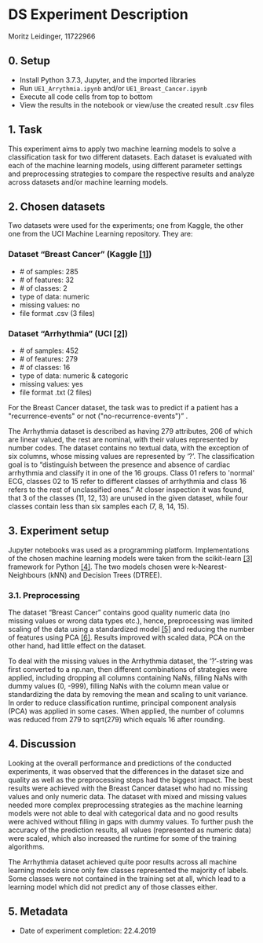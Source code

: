 # DS Experiment Description
Moritz Leidinger, 11722966
## 0. Setup 
- Install Python 3.7.3, Jupyter, and the imported libraries
- Run `UE1_Arrythmia.ipynb` and/or `UE1_Breast_Cancer.ipynb`
- Execute all code cells from top to bottom
- View the results in the notebook or view/use the created result .csv files

## 1. Task
This experiment aims to apply two machine learning models to solve a classification task for two different datasets. Each dataset is evaluated with each of the machine learning models, using different parameter settings and preprocessing strategies to compare the respective results and analyze across datasets and/or machine learning models.

## 2. Chosen datasets
Two datasets were used for the experiments; one from Kaggle, the other one from the UCI Machine Learning repository. They are:
 
### Dataset “Breast Cancer” (Kaggle [[1]](https://www.kaggle.com/c/184702-tu-ml-ws-18-breast-cancer/data))
- \# of samples:	285
- \# of features:	32
- \# of classes:	2
- type of data:	    numeric
- missing values:	no
- file format	    .csv (3 files)

### Dataset “Arrhythmia” (UCI [[2]](https://archive.ics.uci.edu/ml/datasets/Arrhythmia))
- \# of samples:	452
- \# of features:	279
- \# of classes:	16
- type of data:	    numeric & categoric
- missing values:	yes
- file format	    .txt (2 files) 

For the Breast Cancer dataset, the task was to predict if a patient has a "recurrence-events" or not ("no-recurrence-events")” . 

The Arrhythmia dataset is described as having 279 attributes, 206 of which are linear valued, the rest are nominal, with their values represented by number codes. The dataset contains no textual data, with the exception of six columns, whose missing values are represented by ‘?’. The classification goal is to “distinguish between the presence and absence of cardiac arrhythmia and classify it in one of the 16 groups. Class 01 refers to 'normal' ECG, classes 02 to 15 refer to different classes of arrhythmia and class 16 refers to the rest of unclassified ones.” At closer inspection it was found, that 3 of the classes (11, 12, 13) are unused in the given dataset, while four classes contain less than six samples each (7, 8, 14, 15). 

## 3. Experiment setup
Jupyter notebooks was used as a programming platform. Implementations of the chosen machine learning models were taken from the scikit-learn [[3]](https://scikit-learn.org/stable/) framework for Python [[4]](https://www.python.org/). The two models chosen were k-Nearest-Neighbours (kNN) and Decision Trees (DTREE).

### 3.1. Preprocessing
The dataset “Breast Cancer” contains good quality numeric data (no missing values or wrong data types etc.), hence, preprocessing was limited scaling of the data using a standardized model [[5]](https://scikit-learn.org/stable/modules/generated/sklearn.preprocessing.StandardScaler.html) and reducing the number of features using PCA [[6]](https://scikit-learn.org/stable/modules/generated/sklearn.decomposition.PCA.html). Results improved with scaled data, PCA on the other hand, had little effect on the dataset.

To deal with the missing values in the Arrhythmia dataset, the ‘?’-string was first converted to a np.nan, then different combinations of strategies were applied, including dropping all columns containing NaNs, filling NaNs with dummy values (0, -999), filling NaNs with the column mean value or standardizing the data by removing the mean and scaling to unit variance. In order to reduce classification runtime, principal component analysis (PCA) was applied in some cases. When applied, the number of columns was reduced from 279 to sqrt(279) which equals 16 after rounding.

## 4. Discussion
Looking at the overall performance and predictions of the conducted experiments, it was observed that the differences in the dataset size and quality as well as the preprocessing steps had the biggest impact. The best results were achieved with the Breast Cancer dataset who had no missing values and only numeric data. The dataset with mixed and missing values needed more complex preprocessing strategies as the machine learning models were not able to deal with categorical data and no good results were achived without filling in gaps with dummy values. To further push the accuracy of the prediction results, all values (represented as numeric data) were scaled, which also increased the runtime for some of the training algorithms. 

The Arrhythmia dataset achieved quite poor results across all machine learning models since only few classes represented the majority of labels. Some classes were not contained in the training set at all, which lead to a learning model which did not predict any of those classes either.

## 5. Metadata 
- Date of experiment completion: 22.4.2019

